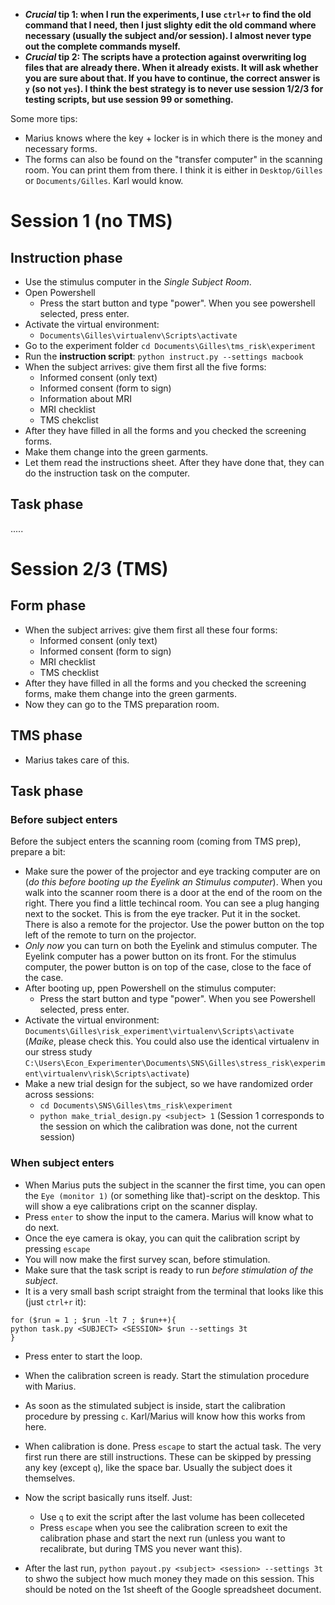  * **_Crucial_ tip 1: when I run the experiments, I use `ctrl+r` to find the old command that I need, then I just slighty edit the old command where necessary (usually the subject and/or session). I almost never type out the complete commands myself.**
 * **_Crucial_ tip 2: The scripts have a protection against overwriting log files that are already there. When it already exists. It will ask whether you are sure about that. If you have to continue, the correct answer is `y` (so not `yes`). I think the best strategy is to never use session 1/2/3 for testing scripts, but use session 99 or something.**

Some more tips:

 * Marius knows where the key + locker is in which there is the money and necessary forms.
 * The forms can also be found on the "transfer computer" in the scanning room. You can print them from there. I think it is either in `Desktop/Gilles` or `Documents/Gilles`. Karl would know.

# Session 1 (no TMS)

## Instruction phase
 * Use the stimulus computer in the *Single Subject Room*.
 * Open Powershell
   * Press the start button and type "power". When you see powershell selected, press enter.
  * Activate the virtual environment:
    * `Documents\Gilles\virtualenv\Scripts\activate`
  * Go to the experiment folder `cd Documents\Gilles\tms_risk\experiment`
 * Run the **instruction script**: `python instruct.py --settings macbook`
 * When the subject arrives: give them first all the five forms:
   * Informed consent (only text)
   * Informed consent (form to sign)
   * Information about MRI
   * MRI checklist
   * TMS chekclist
  * After they have filled in all the forms and you checked the screening forms. 
  * Make them change into the green garments.
  * Let them read the instructions sheet. After they have done that, they can do the instruction task on the computer.

## Task phase
 .....

# Session 2/3 (TMS)

## Form phase
 * When the subject arrives: give them first all these four forms:
   * Informed consent (only text)
   * Informed consent (form to sign)
   * MRI checklist
   * TMS checklist
  * After they have filled in all the forms and you checked the screening forms, make them change into the green garments.
  * Now they can go to the TMS preparation room.

## TMS phase
 * Marius takes care of this.
 
## Task phase

### Before subject enters
Before the subject enters the scanning room (coming from TMS prep), prepare a bit:
 * Make sure the power of the projector and eye tracking computer are on (_do this before booting up the Eyelink an Stimulus computer_). When you walk into the scanner room there is a door at the end of the room on the right. There you find a little techincal room. You can see a plug hanging next to the socket. This is from the eye tracker. Put it in the socket. There is also a remote for the projector. Use the power button on the top left of the remote to turn on the projector.
 * *Only now* you can turn on both the Eyelink and stimulus computer. The Eyelink computer has a power button on its front. For the stimulus computer, the power button is on top of the case, close to the face of the case.
 * After booting up, ppen Powershell on the stimulus computer:
   * Press the start button and type "power". When you see Powershell selected, press enter.
 * Activate the virtual environment: `Documents\Gilles\risk_experiment\virtualenv\Scripts\activate` (*Maike*, please check this. You could also use the identical virtualenv in our stress study `C:\Users\Econ_Experimenter\Documents\SNS\Gilles\stress_risk\experiment\virtualenv\risk\Scripts\activate`)
 * Make a new trial design for the subject, so we have randomized order across sessions:
   * `cd Documents\SNS\Gilles\tms_risk\experiment`
   * `python make_trial_design.py <subject> 1` (Session 1 corresponds to the session on which the calibration was done, not the current session)

### When subject enters
* When Marius puts the subject in the scanner the first time, you can open the `Eye (monitor 1)` (or something like that)-script on the desktop. This will show a eye calibrations cript on the scanner display.
* Press `enter` to show the input to the camera. Marius will know what to do next.
* Once the eye camera is okay, you can quit the calibration script by pressing `escape`
* You will now make the first survey scan, before stimulation.
* Make sure that the task script is ready to run _before stimulation of the subject_.
* It is a very small bash script straight from the terminal that looks like this (just `ctrl+r` it):
```
for ($run = 1 ; $run -lt 7 ; $run++){    
python task.py <SUBJECT> <SESSION> $run --settings 3t
}

```
* Press enter to start the loop.
* When the calibration screen is ready. Start the stimulation procedure with Marius.
* As soon as the stimulated subject is inside, start the calibration procedure by pressing `c`. Karl/Marius will know how this works from here.
* When calibration is done. Press `escape` to start the actual task. The very first run there are still instructions. These can be skipped by pressing any key (except `q`), like the space bar. Usually the subject does it themselves.
* Now the script basically runs itself. Just:
  *  Use `q` to exit the script after the last volume has been colleceted
  *  Press `escape` when you see the calibration screen to exit the calibration phase and start the next run (unless you want to recalibrate, but during TMS you never want this).

* After the last run, `python payout.py <subject> <session> --settings 3t` to shwo the subject how much money they made on this session. This should be noted on the 1st sheeft of the Google spreadsheet document.



